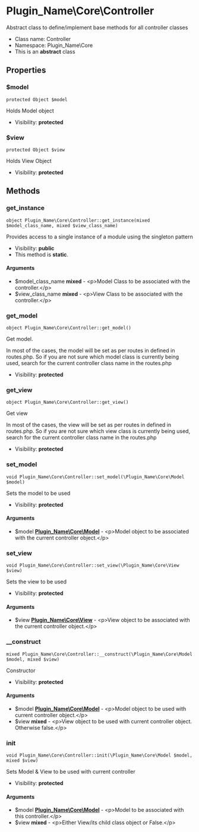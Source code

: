 Plugin_Name\Core\Controller
===============

Abstract class to define/implement base methods for all controller classes




* Class name: Controller
* Namespace: Plugin_Name\Core
* This is an **abstract** class





Properties
----------


### $model

    protected Object $model

Holds Model object



* Visibility: **protected**


### $view

    protected Object $view

Holds View Object



* Visibility: **protected**


Methods
-------


### get_instance

    object Plugin_Name\Core\Controller::get_instance(mixed $model_class_name, mixed $view_class_name)

Provides access to a single instance of a module using the singleton pattern



* Visibility: **public**
* This method is **static**.


#### Arguments
* $model_class_name **mixed** - &lt;p&gt;Model Class to be associated with the controller.&lt;/p&gt;
* $view_class_name **mixed** - &lt;p&gt;View Class to be associated with the controller.&lt;/p&gt;



### get_model

    object Plugin_Name\Core\Controller::get_model()

Get model.

In most of the cases, the model will be set as per routes in defined in routes.php.
So if you are not sure which model class is currently being used, search for the
current controller class name in the routes.php

* Visibility: **protected**




### get_view

    object Plugin_Name\Core\Controller::get_view()

Get view

In most of the cases, the view will be set as per routes in defined in routes.php.
So if you are not sure which view class is currently being used, search for the
current controller class name in the routes.php

* Visibility: **protected**




### set_model

    void Plugin_Name\Core\Controller::set_model(\Plugin_Name\Core\Model $model)

Sets the model to be used



* Visibility: **protected**


#### Arguments
* $model **[Plugin_Name\Core\Model](Plugin_Name-Core-Model.md)** - &lt;p&gt;Model object to be associated with the current controller object.&lt;/p&gt;



### set_view

    void Plugin_Name\Core\Controller::set_view(\Plugin_Name\Core\View $view)

Sets the view to be used



* Visibility: **protected**


#### Arguments
* $view **[Plugin_Name\Core\View](Plugin_Name-Core-View.md)** - &lt;p&gt;View object to be associated with the current controller object.&lt;/p&gt;



### __construct

    mixed Plugin_Name\Core\Controller::__construct(\Plugin_Name\Core\Model $model, mixed $view)

Constructor



* Visibility: **protected**


#### Arguments
* $model **[Plugin_Name\Core\Model](Plugin_Name-Core-Model.md)** - &lt;p&gt;Model object to be used with current controller object.&lt;/p&gt;
* $view **mixed** - &lt;p&gt;View object to be used with current controller object. Otherwise false.&lt;/p&gt;



### init

    void Plugin_Name\Core\Controller::init(\Plugin_Name\Core\Model $model, mixed $view)

Sets Model & View to be used with current controller



* Visibility: **protected**


#### Arguments
* $model **[Plugin_Name\Core\Model](Plugin_Name-Core-Model.md)** - &lt;p&gt;Model to be associated with this controller.&lt;/p&gt;
* $view **mixed** - &lt;p&gt;Either View/its child class object or False.&lt;/p&gt;


